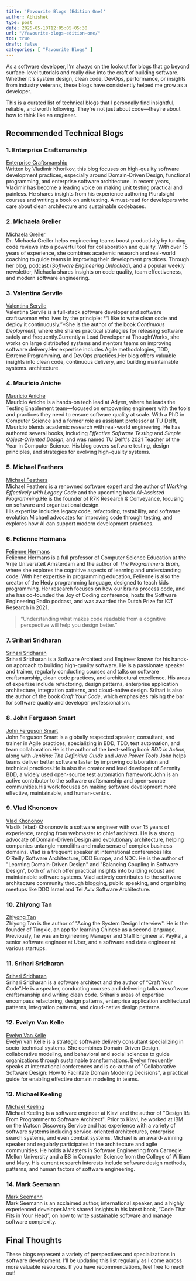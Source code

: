 ```yaml
---
title: 'Favourite Blogs (Edition One)'
author: Abhishek
type: post
date: 2025-05-10T12:05:05+05:30
url: "/favourite-blogs-edition-one/"
toc: true
draft: false
categories: [ "Favourite Blogs" ]
---
```


As a software developer, I’m always on the lookout for blogs that go beyond surface-level tutorials and really dive into
the craft of building software. Whether it's system design, clean code, DevOps, performance, or insights from industry
veterans, these blogs have consistently helped me grow as a developer.

This is a curated list of technical blogs that I personally find insightful, reliable, and worth following. They're not
just about code—they’re about how to think like an engineer.

## Recommended Technical Blogs

### 1. Enterprise Craftsmanship

[Enterprise Craftsmanship](https://enterprisecraftsmanship.com/)  
Written by Vladimir Khorikov, this blog focuses on high-quality software development practices, especially around
Domain-Driven Design, functional programming, and enterprise software architecture. In recent years, Vladimir has
become a leading voice on making unit testing practical and painless. He shares insights from his experience authoring
Pluralsight courses and writing a book on unit testing. A must-read for developers who care about clean architecture
and sustainable codebases.

### 2. Michaela Greiler

[Michaela Greiler](https://www.michaelagreiler.com/)  
Dr. Michaela Greiler helps engineering teams boost productivity by turning code reviews into a powerful tool for
collaboration and quality. With over 15 years of experience, she combines academic research and real-world coaching to
guide teams in improving their development practices. Through her blog, podcast (*Software Engineering Unlocked*), and a
popular weekly newsletter, Michaela shares insights on code quality, team effectiveness, and modern software
engineering.

### 3. Valentina Servile

[Valentina Servile](https://oooops.dev/about/)  
Valentina Servile is a full-stack software developer and software craftswoman who lives by the principle: *“I like to
write clean code and deploy it continuously.”*She is the author of the book *Continuous Deployment*, where she shares
practical strategies for releasing software safely and frequently.Currently a Lead Developer at ThoughtWorks, she works
on large distributed systems and mentors teams on improving software delivery.Her expertise includes Agile
methodologies, TDD, Extreme Programming, and DevOps practices.Her blog offers valuable insights into clean code,
continuous delivery, and building maintainable systems. architecture.

### 4. Maurício Aniche

[Maurício Aniche](https://mauricioaniche.com/)  
Maurício Aniche is a hands-on tech lead at Adyen, where he leads the Testing Enablement team—focused on empowering
engineers with the tools and practices they need to ensure software quality at scale. With a PhD in Computer Science and
a former role as assistant professor at TU Delft, Maurício blends academic research with real-world engineering. He has
authored several books, including *Effective Software Testing* and *Simple Object-Oriented Design*, and was named TU
Delft's 2021 Teacher of the Year in Computer Science. His blog covers software testing, design principles, and
strategies for evolving high-quality systems.

### 5. Michael Feathers

[Michael Feathers](https://michaelfeathers.silvrback.com/bio)  
Michael Feathers is a renowned software expert and the author of *Working Effectively with Legacy Code* and the upcoming
book *AI-Assisted Programming*.He is the founder of R7K Research & Conveyance, focusing on software and organizational
design.  
His expertise includes legacy code, refactoring, testability, and software evolution.Michael advocates for improving
code through testing, and explores how AI can support modern development practices.

### 6. Felienne Hermans

[Felienne Hermans](https://www.felienne.com/)  
Felienne Hermans is a full professor of Computer Science Education at the Vrije Universiteit Amsterdam and the author of
*The Programmer’s Brain*, where she explores the cognitive aspects of learning and understanding code. With her
expertise in programming education, Felienne is also the creator of the Hedy programming language, designed to teach
kids programming. Her research focuses on how our brains process code, and she has co-founded the Joy of Coding
conference, hosts the Software Engineering Radio podcast, and was awarded the Dutch Prize for ICT Research in 2021.

> “Understanding what makes code readable from a cognitive perspective will help you design better.”

### 7. Srihari Sridharan

[Srihari Sridharan](https://srihari-sridharan.medium.com/)  
Srihari Sridharan is a Software Architect and Engineer known for his hands-on approach to building high-quality
software. He is a passionate speaker and trainer, regularly conducting courses and talks on software craftsmanship,
clean code practices, and architectural excellence. His areas of expertise include refactoring, design patterns,
enterprise application architecture, integration patterns, and cloud-native design. Srihari is also the author of the
book *Craft Your Code*, which emphasizes raising the bar for software quality and developer professionalism.

### 8. John Ferguson Smart

[John Ferguson Smart](https://johnfergusonsmart.com/)  
John Ferguson Smart is a globally respected speaker, consultant, and trainer in Agile practices, specializing in BDD,
TDD, test automation, and team collaboration.He is the author of the best-selling book *BDD in Action*, along with
*Jenkins: The Definitive Guide* and *Java Power Tools*.John helps teams deliver better software faster by improving
collaboration and technical practices.He is also the creator and lead developer of Serenity BDD, a widely used
open-source test automation framework.John is an active contributor to the software craftsmanship and open-source
communities.His work focuses on making software development more effective, maintainable, and human-centric.

### 9. Vlad Khononov

[Vlad Khononov](https://vladikk.com/)  
Vladik (Vlad) Khononov is a software engineer with over 15 years of experience, ranging from webmaster to chief
architect. He is a strong advocate of Domain-Driven Design and evolutionary architecture, helping companies untangle
monoliths and make sense of complex business domains. Vlad is a frequent speaker at international conferences like
O’Reilly Software Architecture, DDD Europe, and NDC. He is the author of "Learning Domain-Driven Design" and "Balancing
Coupling in Software Design", both of which offer practical insights into building robust and maintainable software
systems. Vlad actively contributes to the software architecture community through blogging, public speaking, and
organizing meetups like DDD Israel and Tel Aviv Software Architecture.

### 10. Zhiyong Tan

[Zhiyong Tan](https://www.manning.com/authors/zhiyong-tan)  
Zhiyong Tan is the author of "Acing the System Design Interview". He is the founder of Tingxie, an app for learning
Chinese as a second language. Previously, he was an Engineering Manager and Staff Engineer at PayPal, a senior software
engineer at Uber, and a software and data engineer at various startups.

### 11. Srihari Sridharan

[Srihari Sridharan](https://topmate.io/srihari_sridharan)  
Srihari Sridharan is a software architect and the author of “Craft Your Code”.He is a speaker, conducting courses and
delivering talks on software craftsmanship and writing clean code. Srihari’s areas of expertise encompass refactoring,
design patterns, enterprise
application architectural patterns, integration patterns, and cloud-native design patterns.

### 12. Evelyn Van Kelle

[Evelyn Van Kelle](https://evelynvankelle.com/)  
Evelyn van Kelle is a strategic software delivery consultant specializing in socio-technical systems. She combines
Domain-Driven Design, collaborative modeling, and behavioral and social sciences to guide organizations through
sustainable transformations. Evelyn frequently speaks at international conferences and is co-author of "Collaborative
Software Design: How to Facilitate Domain Modeling Decisions", a practical guide for enabling effective domain modeling
in teams.

### 13. Michael Keeling

[Michael Keeling](https://www.neverletdown.net/)  
Michael Keeling is a software engineer at Kiavi and the author of "Design It!: From Programmer to Software Architect".
Prior to Kiavi, he worked at IBM on the Watson Discovery Service and has experience with a variety of software systems
including service-oriented architectures, enterprise search systems, and even combat systems. Michael is an
award-winning speaker and regularly participates in the architecture and agile communities. He holds a Masters in
Software Engineering from Carnegie Mellon University and a BS in Computer Science from the College of William and Mary.
His current research interests include software design methods, patterns, and human factors of software engineering.

### 14. Mark Seemann

[Mark Seemann](https://blog.ploeh.dk/)  
Mark Seemann is an acclaimed author, international speaker, and a highly experienced developer.Mark
shared insights in his latest book, “Code That Fits in Your Head”, on how to write sustainable software and
manage software complexity.

## Final Thoughts

These blogs represent a variety of perspectives and specializations in software development. I’ll be updating this list
regularly as I come across more valuable resources. If you have recommendations, feel free to reach out!